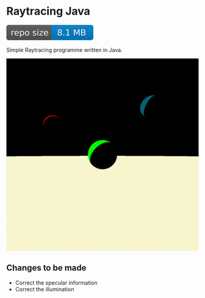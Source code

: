 # Raytracing Java

![GitHub repo size](https://github.com/gp-97/RaytracingJava/blob/master/RepoSize.svg)

Simple Raytracing programme written in Java.

![](https://github.com/gp-97/RaytracingJava/blob/master/data/outputs/DemoVid.gif)

## Changes to be made
 - Correct the specular information
 - Correct the illumination 

